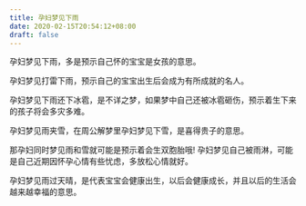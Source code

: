 ```yaml
---
title: 孕妇梦见下雨
date: 2020-02-15T20:54:12+08:00
draft: false
---
```


孕妇梦见下雨，多是预示自己怀的宝宝是女孩的意思。


孕妇梦见打雷下雨，预示自己的宝宝出生后会成为有所成就的名人。


孕妇梦见下雨还下冰雹，是不详之梦，如果梦中自己还被冰雹砸伤，预示着生下来的孩子将会多灾多难。


孕妇梦见雨夹雪，在周公解梦里孕妇梦见下雪，是喜得贵子的意思。

那孕妇同时梦见雨和雪就可能是预示着会生双胞胎哦!
孕妇梦见自己被雨淋，可能是自己近期因怀孕心情有些忧虑，多放松心情就好。


孕妇梦见雨过天晴，是代表宝宝会健康出生，以后会健康成长，并且以后的生活会越来越幸福的意思。

